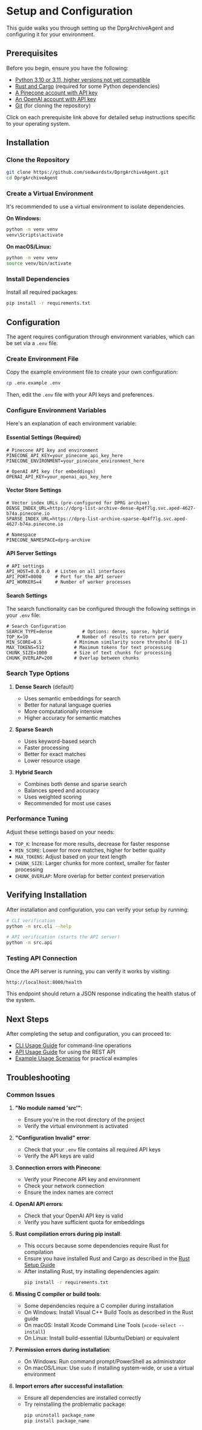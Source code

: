 # Setup and Configuration

This guide walks you through setting up the DprgArchiveAgent and configuring it for your environment.

## Prerequisites

Before you begin, ensure you have the following:

- [Python 3.10 or 3.11, higher versions not yet compatible](prerequisites/python_setup.md)
- [Rust and Cargo](prerequisites/rust_setup.md) (required for some Python dependencies)
- [A Pinecone account with API key](prerequisites/pinecone_setup.md)
- [An OpenAI account with API key](prerequisites/openai_setup.md)
- [Git](prerequisites/git_setup.md) (for cloning the repository)

Click on each prerequisite link above for detailed setup instructions specific to your operating system.

## Installation

### Clone the Repository

```bash
git clone https://github.com/sedwardstx/DprgArchiveAgent.git
cd DprgArchiveAgent
```

### Create a Virtual Environment

It's recommended to use a virtual environment to isolate dependencies.

**On Windows:**
```bash
python -m venv venv
venv\Scripts\activate
```

**On macOS/Linux:**
```bash
python -m venv venv
source venv/bin/activate
```

### Install Dependencies

Install all required packages:

```bash
pip install -r requirements.txt
```

## Configuration

The agent requires configuration through environment variables, which can be set via a `.env` file.

### Create Environment File

Copy the example environment file to create your own configuration:

```bash
cp .env.example .env
```

Then, edit the `.env` file with your API keys and preferences.

### Configure Environment Variables

Here's an explanation of each environment variable:

#### Essential Settings (Required)

```
# Pinecone API key and environment
PINECONE_API_KEY=your_pinecone_api_key_here
PINECONE_ENVIRONMENT=your_pinecone_environment_here

# OpenAI API key (for embeddings)
OPENAI_API_KEY=your_openai_api_key_here
```

#### Vector Store Settings

```
# Vector index URLs (pre-configured for DPRG archive)
DENSE_INDEX_URL=https://dprg-list-archive-dense-4p4f7lg.svc.aped-4627-b74a.pinecone.io
SPARSE_INDEX_URL=https://dprg-list-archive-sparse-4p4f7lg.svc.aped-4627-b74a.pinecone.io

# Namespace
PINECONE_NAMESPACE=dprg-archive
```

#### API Server Settings

```
# API settings
API_HOST=0.0.0.0  # Listen on all interfaces
API_PORT=8000     # Port for the API server
API_WORKERS=4     # Number of worker processes
```

#### Search Settings

The search functionality can be configured through the following settings in your `.env` file:

```env
# Search Configuration
SEARCH_TYPE=dense           # Options: dense, sparse, hybrid
TOP_K=10                  # Number of results to return per query
MIN_SCORE=0.5            # Minimum similarity score threshold (0-1)
MAX_TOKENS=512           # Maximum tokens for text processing
CHUNK_SIZE=1000          # Size of text chunks for processing
CHUNK_OVERLAP=200        # Overlap between chunks
```

### Search Type Options

1. **Dense Search** (default)
   - Uses semantic embeddings for search
   - Better for natural language queries
   - More computationally intensive
   - Higher accuracy for semantic matches

2. **Sparse Search**
   - Uses keyword-based search
   - Faster processing
   - Better for exact matches
   - Lower resource usage

3. **Hybrid Search**
   - Combines both dense and sparse search
   - Balances speed and accuracy
   - Uses weighted scoring
   - Recommended for most use cases

### Performance Tuning

Adjust these settings based on your needs:

- `TOP_K`: Increase for more results, decrease for faster response
- `MIN_SCORE`: Lower for more matches, higher for better quality
- `MAX_TOKENS`: Adjust based on your text length
- `CHUNK_SIZE`: Larger chunks for more context, smaller for faster processing
- `CHUNK_OVERLAP`: More overlap for better context preservation

## Verifying Installation

After installation and configuration, you can verify your setup by running:

```bash
# CLI verification
python -m src.cli --help

# API verification (starts the API server)
python -m src.api
```

### Testing API Connection

Once the API server is running, you can verify it works by visiting:
```
http://localhost:8000/health
```

This endpoint should return a JSON response indicating the health status of the system.

## Next Steps

After completing the setup and configuration, you can proceed to:

- [CLI Usage Guide](cli_usage.md) for command-line operations
- [API Usage Guide](api_usage.md) for using the REST API
- [Example Usage Scenarios](examples.md) for practical examples

## Troubleshooting

### Common Issues

1. **"No module named 'src'"**:
   - Ensure you're in the root directory of the project
   - Verify the virtual environment is activated

2. **"Configuration Invalid" error**:
   - Check that your `.env` file contains all required API keys
   - Verify the API keys are valid

3. **Connection errors with Pinecone**:
   - Verify your Pinecone API key and environment 
   - Check your network connection
   - Ensure the index names are correct

4. **OpenAI API errors**:
   - Check that your OpenAI API key is valid
   - Verify you have sufficient quota for embeddings

5. **Rust compilation errors during pip install**:
   - This occurs because some dependencies require Rust for compilation
   - Ensure you have installed Rust and Cargo as described in the [Rust Setup Guide](prerequisites/rust_setup.md)
   - After installing Rust, try installing dependencies again:
     ```bash
     pip install -r requirements.txt
     ```

6. **Missing C compiler or build tools**:
   - Some dependencies require a C compiler during installation
   - On Windows: Install Visual C++ Build Tools as described in the Rust guide
   - On macOS: Install Xcode Command Line Tools (`xcode-select --install`)
   - On Linux: Install build-essential (Ubuntu/Debian) or equivalent

7. **Permission errors during installation**:
   - On Windows: Run command prompt/PowerShell as administrator
   - On macOS/Linux: Use `sudo` if installing system-wide, or use a virtual environment

8. **Import errors after successful installation**:
   - Ensure all dependencies are installed correctly
   - Try reinstalling the problematic package:
     ```bash
     pip uninstall package_name
     pip install package_name
     ``` 